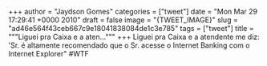 
+++
author = "Jaydson Gomes"
categories = ["tweet"]
date = "Mon Mar 29 17:29:41 +0000 2010"
draft = false
image = "{TWEET_IMAGE}"
slug = "ad46e564f43ceb667c9e18041838084de1c3e785"
tags = ["tweet"]
title = """Liguei pra Caixa e a aten..."""
+++
Liguei pra Caixa e a atendente me diz: 'Sr. é altamente recomendado que o Sr. acesse o Internet Banking com o Internet Explorer" #WTF
